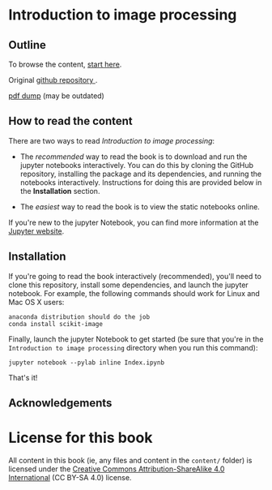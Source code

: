 Introduction to image processing 
================================

Outline
-------

To browse the content, [start here](https://odebeir.github.io/testbook/README.html).

Original [github repository ](https://github.com/odebeir/testbook).

[pdf dump](./pdf/merged.pdf) (may be outdated)


How to read the content
-----------------------

There are two ways to read *Introduction to image processing*:

* The *recommended* way to read the book is to download and run the jupyter notebooks interactively. You can do this by cloning the GitHub repository, installing the package and its dependencies, and running the notebooks interactively. Instructions for doing this are provided below in the **Installation** section.

* The *easiest* way to read the book is to view the static notebooks online.

If you're new to the jupyter Notebook, you can find more information at the [Jupyter website](https://jupyter.org/).

Installation
------------

If you're going to read the book interactively (recommended), you'll need to clone this repository, install some dependencies, and launch the jupyter notebook. For example, the following commands should work for Linux and Mac OS X users:

    anaconda distribution should do the job
    conda install scikit-image 

Finally, launch the jupyter Notebook to get started (be sure that you're in the ``Introduction to image processing`` directory when you run this command):

    jupyter notebook --pylab inline Index.ipynb

That's it!

Acknowledgements
----------------

# License for this book

All content in this book (ie, any files and content in the `content/` folder)
is licensed under the [Creative Commons Attribution-ShareAlike 4.0 International](https://creativecommons.org/licenses/by-sa/4.0/)
(CC BY-SA 4.0) license.
